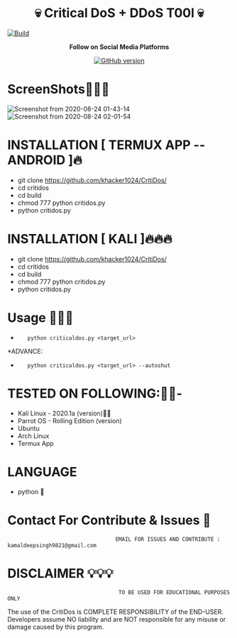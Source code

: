 <h1 align="center">💀 Critical DoS + DDoS T00l 💀</h1>
<a href="https://github.com/khacker1024/CritiDos"><img src="https://img.shields.io/badge/Supported%20OS-Linux%2FWindows%2FmacOS-brightgreengreen.svg" alt="Build" data-canonical-src="https://img.shields.io/badge/Supported%20OS-Linux%2FWindows%2FmacOS-brightgreengreen.svg" style="max-width:100%;"></a>
<p align="center">
  <b> Follow on Social Media Platforms </b>
</p>
<p align="center">
<a href="https://www.facebook.com/profile.php?id=100039477441223"><img title="GitHub version" src="https://img.shields.io/badge/-Facebook-blue" ></a> 
</p>

# ScreenShots👨🏼‍💻
![Screenshot from 2020-08-24 01-43-14](https://user-images.githubusercontent.com/57313495/91020128-b263bc00-e60f-11ea-95ad-ca5beb448e32.png)
![Screenshot from 2020-08-24 02-01-54](https://user-images.githubusercontent.com/57313495/91021871-ffe12880-e611-11ea-8814-0c900a716f59.png)


# INSTALLATION [ TERMUX APP --ANDROID ]🔥
* git clone https://github.com/khacker1024/CritiDos/
* cd critidos
* cd build
* chmod 777 python critidos.py
* python critidos.py

# INSTALLATION [ KALI ]🔥🔥🔥
* git clone https://github.com/khacker1024/CritiDos/
* cd critidos
* cd build
* chmod 777 python critidos.py
* python critidos.py

# Usage 🙋🏻‍♀️
*        python criticaldos.py <target_url>
*ADVANCE:
*        python criticaldos.py <target_url> --autoshut

# TESTED ON FOLLOWING:👌🏻-
* Kali Linux - 2020.1a (version)👍🏻
* Parrot OS - Rolling Edition (version)
* Ubuntu 
* Arch Linux
* Termux App
# LANGUAGE 
* python 🐍


# Contact For Contribute & Issues 📲

                                      EMAIL FOR ISSUES AND CONTRIBUTE : kamaldeepsingh9821@gmail.com

# DISCLAIMER 💡💡💡
                                       TO BE USED FOR EDUCATIONAL PURPOSES ONLY

The use of the CritiDos is COMPLETE RESPONSIBILITY of the END-USER. Developers assume NO liability and are NOT responsible for any misuse or damage caused by this program. 



